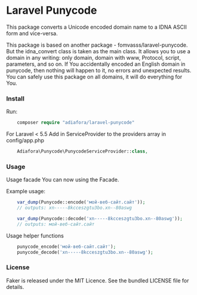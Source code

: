 Laravel Punycode
=====================

This package converts a Unicode encoded domain name to a IDNA ASCII form and vice-versa.

This package is based on another package - fomvasss/laravel-punycode. But the idna_convert class is taken as the main class. It allows you to use a domain in any writing: only domain, domain with www, Protocol, script, parameters, and so on. If You accidentally encoded an English domain in punycode, then nothing will happen to it, no errors and unexpected results. You can safely use this package on all domains, it will do everything for You.

### Install
Run:
```php
    composer require "adiafora/laravel-punycode"
```
For Laravel < 5.5 Add in ServiceProvider to the providers array in config/app.php
```php
    Adiafora\Punycode\PunycodeServiceProvider::class,
```

### Usage
Usage facade
You can now using the Facade.

Example usage:

```php
    var_dump(Punycode::encode('мой-веб-сайт.сайт'));
    // outputs: xn-----8kcceszgtu3bo.xn--80aswg

    var_dump(Punycode::decode('xn-----8kcceszgtu3bo.xn--80aswg'));
    // outputs: мой-веб-сайт.сайт
```
Usage helper functions

```php
    punycode_encode('мой-веб-сайт.сайт');
    punycode_decode('xn-----8kcceszgtu3bo.xn--80aswg');
```

### License
Faker is released under the MIT Licence. See the bundled LICENSE file for details.
